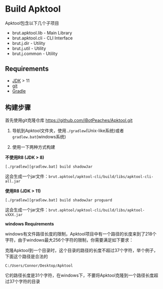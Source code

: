 # Build Apktool

Apktool包含以下几个子项目

- brut.apktool.lib \- Main Library
- brut.apktool.cli \- CLI Interface
- brut.j.dir \- Utility
- brut.j.util \- Utility
- brut.j.common \- Utility

## Requirements

- [JDK](https://www.oracle.com/java/technologies/downloads/) > 11
- [git](https://git-scm.com/downloads)
- [Gradle](https://gradle.org/)

## 构建步骤

首先使用git克隆仓库 https://github.com/iBotPeaches/Apktool.git

1. 导航到Apktool文件夹，使用`./gradlew`(Unix-like系统)或者`gradlew.bat`(windows系统)

2. 使用一下两种方式构建

**不使用R8 (JDK > 8)**

```
[./gradlew][gradlew.bat] build shadowJar
```

这会生成一个jar文件：`brut.apktool/apktool-cli/build/libs/apktool-cli-all.jar`

**使用R8 (JDK > 11)**

```
[./gradlew][gradlew.bat] build shadowJar proguard
```

这会生成一个jar文件：`brut.apktool/apktool-cli/build/libs/apktool-vXXX.jar`

**windows Requirements**

windows有文件路径长度的限制，Apktool项目中有一个路径的长度来到了218个字符，由于windows最大256个字符的限制，你需要满足如下要求：

克隆Apktool到一个目录时，这个目录的路径的长度不超过37个字符，举个例子，下面这个路径是合法的

```
C:/Users/Connor/Desktop/Apktool
```

它的路径长度是31个字符，在windows下，不要将Apktool克隆到一个路径长度超过37个字符的目录